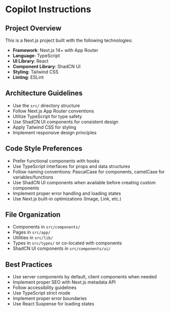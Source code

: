 # Copilot Instructions

<!-- Use this file to provide workspace-specific custom instructions to Copilot. For more details, visit https://code.visualstudio.com/docs/copilot/copilot-customization#_use-a-githubcopilotinstructionsmd-file -->

## Project Overview

This is a Next.js project built with the following technologies:

- **Framework**: Next.js 14+ with App Router
- **Language**: TypeScript
- **UI Library**: React
- **Component Library**: ShadCN UI
- **Styling**: Tailwind CSS
- **Linting**: ESLint

## Architecture Guidelines

- Use the `src/` directory structure
- Follow Next.js App Router conventions
- Utilize TypeScript for type safety
- Use ShadCN UI components for consistent design
- Apply Tailwind CSS for styling
- Implement responsive design principles

## Code Style Preferences

- Prefer functional components with hooks
- Use TypeScript interfaces for props and data structures
- Follow naming conventions: PascalCase for components, camelCase for variables/functions
- Use ShadCN UI components when available before creating custom components
- Implement proper error handling and loading states
- Use Next.js built-in optimizations (Image, Link, etc.)

## File Organization

- Components in `src/components/`
- Pages in `src/app/`
- Utilities in `src/lib/`
- Types in `src/types/` or co-located with components
- ShadCN UI components in `src/components/ui/`

## Best Practices

- Use server components by default, client components when needed
- Implement proper SEO with Next.js metadata API
- Follow accessibility guidelines
- Use TypeScript strict mode
- Implement proper error boundaries
- Use React Suspense for loading states
